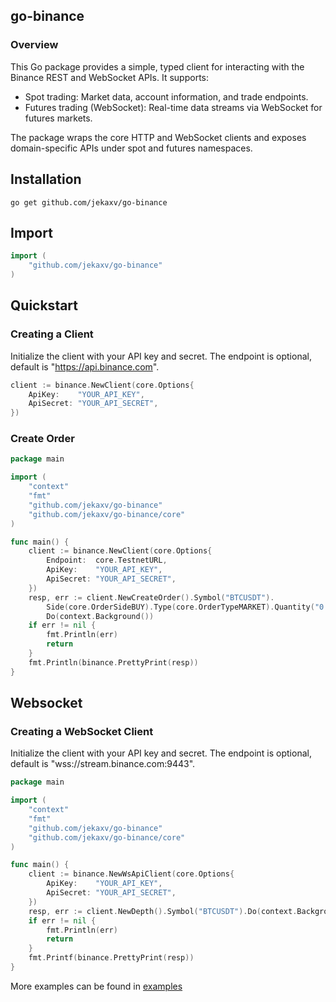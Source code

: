 ## go-binance

### Overview

This Go package provides a simple, typed client for interacting with the Binance REST and WebSocket APIs. It supports:

- Spot trading: Market data, account information, and trade endpoints. 
- Futures trading (WebSocket): Real-time data streams via WebSocket for futures markets.

The package wraps the core HTTP and WebSocket clients and exposes domain-specific APIs under spot and futures namespaces.

## Installation

```shell
go get github.com/jekaxv/go-binance
```

## Import

```go
import (
    "github.com/jekaxv/go-binance"
)
```

## Quickstart

### Creating a Client

Initialize the client with your API key and secret. The endpoint is optional, default is "https://api.binance.com".

```go
client := binance.NewClient(core.Options{
    ApiKey:    "YOUR_API_KEY",
    ApiSecret: "YOUR_API_SECRET",
})
```
### Create Order

```go
package main

import (
	"context"
	"fmt"
	"github.com/jekaxv/go-binance"
	"github.com/jekaxv/go-binance/core"
)

func main() {
	client := binance.NewClient(core.Options{
		Endpoint:  core.TestnetURL,
		ApiKey:    "YOUR_API_KEY",
		ApiSecret: "YOUR_API_SECRET",
	})
	resp, err := client.NewCreateOrder().Symbol("BTCUSDT").
		Side(core.OrderSideBUY).Type(core.OrderTypeMARKET).Quantity("0.001").
		Do(context.Background())
	if err != nil {
		fmt.Println(err)
		return
	}
	fmt.Println(binance.PrettyPrint(resp))
}
```

## Websocket
### Creating a WebSocket Client
Initialize the client with your API key and secret. The endpoint is optional, default is "wss://stream.binance.com:9443".

```go
package main

import (
	"context"
	"fmt"
	"github.com/jekaxv/go-binance"
	"github.com/jekaxv/go-binance/core"
)

func main() {
	client := binance.NewWsApiClient(core.Options{
		ApiKey:    "YOUR_API_KEY",
		ApiSecret: "YOUR_API_SECRET",
	})
	resp, err := client.NewDepth().Symbol("BTCUSDT").Do(context.Background())
	if err != nil {
		fmt.Println(err)
		return
	}
	fmt.Printf(binance.PrettyPrint(resp))
}
```

More examples can be found in [examples](https://github.com/jekaxv/go-binance/tree/main/examples)